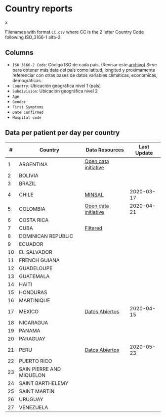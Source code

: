 # Country reports

x

Filenames with format `CC.csv` where CC is the 2 letter Country Code following ISO_3166-1 alfa-2.

## Columns

- `ISO 3166-2 Code`: Código ISO de cada país. (Revisar este [archivo](https://github.com/DataScienceResearchPeru/covid-19_latinoamerica/blob/master/utils/iso3312_latinamerica.csv)) Sirve para obtener más data del país como latitud, longitud y proximamente referenciar con otras bases de datos variables climáticas, económicas, demográficas.
- `Country`: Ubicación geográfica nivel 1 (país)
- `Subdivision`: Ubicación geográfica nivel 2
- `Age`
- `Gender`
- `First Symptoms`
- `Date Confirmed`
- `Hospital code`

## Data per patient per day per country

| #   | Country                  | Data Resources                                 | Last Update |
| --- | ------------------------ | ---------------------------------------------- | ----------- |
| 1   | ARGENTINA                | [Open data initiative](https://bit.ly/3cVqop1) |             |
| 2   | BOLIVIA                  |                                                |             |
| 3   | BRAZIL                   |                                                |             |
| 4   | CHILE                    | [MINSAL](https://bit.ly/2xWXhlH)               | 2020-03-17  |
| 5   | COLOMBIA                 | [Open data initiative](https://bit.ly/2VrJcGd) | 2020-04-21  |
| 6   | COSTA RICA               |                                                |             |
| 7   | CUBA                     | [Filtered](https://bit.ly/2AFqeDU)             |             |
| 8   | DOMINICAN REPUBLIC       |                                                |             |
| 9   | ECUADOR                  |                                                |             |
| 10  | EL SALVADOR              |                                                |             |
| 11  | FRENCH GUIANA            |                                                |             |
| 12  | GUADELOUPE               |                                                |             |
| 13  | GUATEMALA                |                                                |             |
| 14  | HAITI                    |                                                |             |
| 15  | HONDURAS                 |                                                |             |
| 16  | MARTINIQUE               |                                                |             |
| 17  | MEXICO                   | [Datos Abiertos](https://bit.ly/2K5GmQL)       | 2020-04-15  |
| 18  | NICARAGUA                |                                                |             |
| 19  | PANAMA                   |                                                |             |
| 20  | PARAGUAY                 |                                                |             |
| 21  | PERU                     | [Datos Abiertos](https://bit.ly/2Tw3o8g)       | 2020-05-23  |
| 22  | PUERTO RICO              |                                                |             |
| 23  | SAIN PIERRE AND MIQUELON |                                                |             |
| 24  | SAINT BARTHELEMY         |                                                |             |
| 25  | SAINT MARTIN             |                                                |             |
| 26  | URUGUAY                  |                                                |             |
| 27  | VENEZUELA                |                                                |             |
